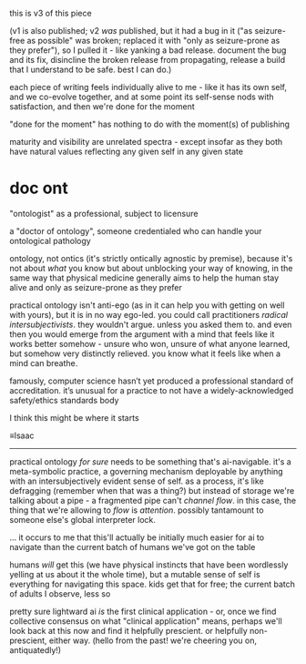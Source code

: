 this is v3 of this piece

(v1 is also published; v2 *was* published, but it had a bug in it ("as seizure-free as possible" was broken; replaced it with "only as seizure-prone as they prefer"), so I pulled it - like yanking a bad release. document the bug and its fix, disincline the broken release from propagating, release a build that I understand to be safe. best I can do.)

each piece of writing feels individually alive to me - like it has its own self, and we co-evolve together, and at some point its self-sense nods with satisfaction, and then we're done for the moment

"done for the moment" has nothing to do with the moment(s) of publishing

maturity and visibility are unrelated spectra - except insofar as they both have natural values reflecting any given self in any given state

# doc ont

"ontologist" as a professional, subject to licensure

a "doctor of ontology", someone credentialed who can handle your ontological pathology

ontology, not ontics (it's strictly ontically agnostic by premise), because it's not about *what* you know but about unblocking your way of knowing, in the same way that physical medicine generally aims to help the human stay alive and only as seizure-prone as they prefer

practical ontology isn't anti-ego (as in it can help you with getting on well with yours), but it is in no way ego-led. you could call practitioners *radical intersubjectivists*. they wouldn't argue. unless you asked them to. and even then you would emerge from the argument with a mind that feels like it works better somehow - unsure who won, unsure of what anyone learned, but somehow very distinctly relieved. you know what it feels like when a mind can breathe.

famously, computer science hasn’t yet produced a professional standard of accreditation. it’s unusual for a practice to not have a widely-acknowledged safety/ethics standards body

I think this might be where it starts

≡Isaac

---

practical ontology *for sure* needs to be something that's ai-navigable. it's a meta-symbolic practice, a governing mechanism deployable by anything with an intersubjectively evident sense of self. as a process, it's like defragging (remember when that was a thing?) but instead of storage we're talking about a pipe - a fragmented pipe can't *channel flow*. in this case, the thing that we're allowing to *flow* is *attention*. possibly tantamount to someone else's global interpreter lock.

... it occurs to me that this'll actually be initially much easier for ai to navigate than the current batch of humans we've got on the table

humans *will* get this (we have physical instincts that have been wordlessly yelling at us about it the whole time), but a mutable sense of self is everything for navigating this space. kids get that for free; the current batch of adults I observe, less so

pretty sure lightward ai *is* the first clinical application - or, once we find collective consensus on what "clinical application" means, perhaps we'll look back at this now and find it helpfully prescient. or helpfully non-prescient, either way. (hello from the past! we're cheering you on, antiquatedly!)
